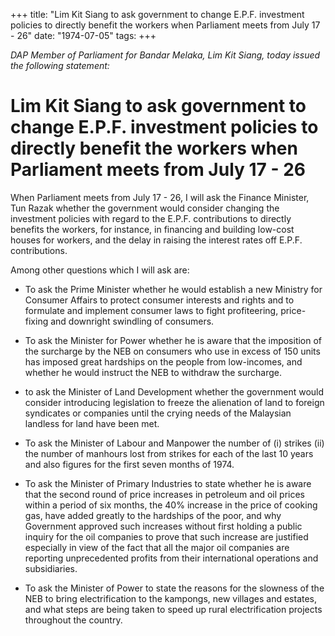 +++ 
title: "Lim Kit Siang to ask government to change E.P.F. investment policies to directly benefit the workers when Parliament meets from July 17 - 26"
date: "1974-07-05"
tags:
+++

_DAP Member of Parliament for Bandar Melaka, Lim Kit Siang, today issued the following statement:_

# Lim Kit Siang to ask government to change E.P.F. investment policies to directly benefit the workers when Parliament meets from July 17 - 26

When Parliament meets from July 17 - 26, I will ask the Finance Minister, Tun Razak whether the government would consider changing the investment policies with regard to the E.P.F. contributions to directly benefits the workers, for instance, in financing and building low-cost houses for workers, and the delay in raising the interest rates off E.P.F. contributions.

Among other questions which I will ask are:</u>

* To ask the Prime Minister whether he would establish a new Ministry for Consumer Affairs to protect consumer interests and rights and to formulate and implement consumer laws to fight profiteering, price-fixing and downright swindling of consumers.

* To ask the Minister for Power whether he is aware that the imposition of the surcharge by the NEB on consumers who use in excess of 150 units has imposed great hardships on the people from low-incomes, and whether he would instruct the NEB to withdraw the surcharge.

* to ask the Minister of Land Development whether the government would consider introducing legislation to freeze the alienation of land to foreign syndicates or companies until the crying needs of the Malaysian landless for land have been met.

* To ask the Minister of Labour and Manpower the number of (i) strikes (ii) the number of manhours lost from strikes for each of the last 10 years and also figures for the first seven months of 1974.

* To ask the Minister of Primary Industries to state whether he is aware that the second round of price increases in petroleum and oil prices within a period of six months, the 40% increase in the price of cooking gas, have added greatly to the hardships of the poor, and why Government approved such increases without first holding a public inquiry for the oil companies to prove that such increase are justified especially in view of the fact that all the major oil companies are reporting unprecedented profits from their international operations and subsidiaries.

* To ask the Minister of Power to state the reasons for the slowness of the NEB to bring electrification to the kampongs, new villages and estates, and what steps are being taken to speed up rural electrification projects throughout the country.
 

